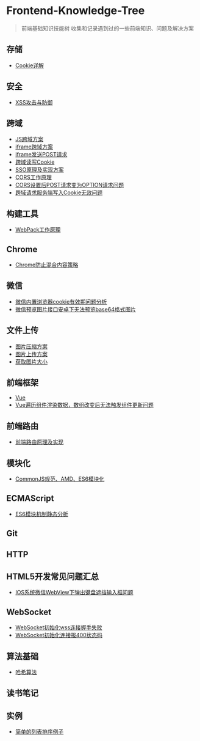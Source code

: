 # Frontend-Knowledge-Tree
> 前端基础知识技能树
> 收集和记录遇到过的一些前端知识、问题及解决方案

## 存储

*	[Cookie详解](https://zhuanlan.zhihu.com/p/25793137)

## 安全
* [XSS攻击与防御]()

## 跨域
*	[JS跨域方案]()
* [iframe跨域方案](http://www.alloyteam.com/2013/11/the-second-version-universal-solution-iframe-cross-domain-communication/)
*	[iframe发送POST请求]()
* [跨域读写Cookie]()
* [SSO原理及实现方案](https://cnodejs.org/topic/55f6e69904556da7553d20dd)
* [CORS工作原理]()
*	[CORS设置后POST请求变为OPTION请求问题](https://itbilu.com/javascript/js/VkiXuUcC.html)
* [跨域请求服务端写入Cookie无效问题](https://blog.csdn.net/a317560315/article/details/78397369)

## 构建工具

*	[WebPack工作原理](http://www.cnblogs.com/GeniusLyzh/p/8823749.html)

## Chrome

*	[Chrome防止混合内容策略](https://developers.google.com/web/fundamentals/security/prevent-mixed-content/fixing-mixed-content?hl=zh-cn)

## 微信

* [微信内置浏览器cookie有效期问题分析]()
* [微信预览图片接口安卓下无法预览base64格式图片](https://developers.weixin.qq.com/blogdetail?action=get_post_info&lang=zh_CN&token=1464760691&docid=1f8707fadc4930bb4d36d33b8cc863c2&comment_lvl=2)

## 文件上传
*	[图片压缩方案]()
* [图片上传方案]()
* [获取图片大小]()

## 前端框架
* [Vue]()
* [Vue遍历组件渲染数据，数组改变后无法触发组件更新问题]()	

## 前端路由
*	[前端路由原理及实现](https://juejin.im/post/5ac61da66fb9a028c71eae1b?utm_source=gold_browser_extension)

## 模块化
* [CommonJS规范、AMD、ES6模块化]()

## ECMAScript
*	[ES6模块机制静态分析]()

## Git

## HTTP

## HTML5开发常见问题汇总
*	[IOS系统微信WebView下弹出键盘遮挡输入框问题]()

## WebSocket
*	[WebSocket初始化wss连接握手失败]()
*	[WebSocket初始化连接报400状态码]()

## 算法基础
*	[哈希算法]()

## 读书笔记

## 实例

* [简单的列表排序例子](./example/simple-sortlist.html)

